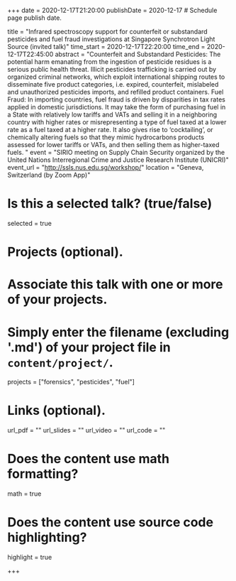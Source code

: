+++
date = 2020-12-17T21:20:00 
publishDate = 2020-12-17 # Schedule page publish date.

title = "Infrared spectroscopy support for counterfeit or substandard pesticides and fuel fraud investigations at Singapore Synchrotron Light Source (invited talk)"
time_start = 2020-12-17T22:20:00
time_end = 2020-12-17T22:45:00
abstract = "Counterfeit and Substandard Pesticides: The potential harm emanating from the ingestion of pesticide residues is a serious public health threat. 
Illicit pesticides trafficking is carried out by organized criminal networks, which exploit international shipping routes to disseminate five product categories, 
i.e. expired, counterfeit, mislabeled and unauthorized pesticides imports, and refilled product containers.
Fuel Fraud: In importing countries, fuel fraud is driven by disparities in tax rates applied in domestic jurisdictions. 
It may take the form of purchasing fuel in a State with relatively low tariffs and VATs and selling it in a neighboring country with higher rates 
or misrepresenting a type of fuel taxed at a lower rate as a fuel taxed at a higher rate. It also gives rise to ‘cocktailing’, or chemically altering 
fuels so that they mimic hydrocarbons products assessed for lower tariffs or VATs, and then selling them as higher-taxed fuels.
"
event = "SIRIO meeting on Supply Chain Security organized by the United Nations Interregional Crime and Justice Research Institute (UNICRI)"
event_url = "http://ssls.nus.edu.sg/workshop/"
location = "Geneva, Switzerland (by Zoom App)"

# Is this a selected talk? (true/false)
selected = true



# Projects (optional).
#   Associate this talk with one or more of your projects.
#   Simply enter the filename (excluding '.md') of your project file in `content/project/`.
projects = ["forensics", "pesticides", "fuel"]

# Links (optional).
url_pdf = ""
url_slides = ""
url_video = ""
url_code = ""

# Does the content use math formatting?
math = true

# Does the content use source code highlighting?
highlight = true

+++
